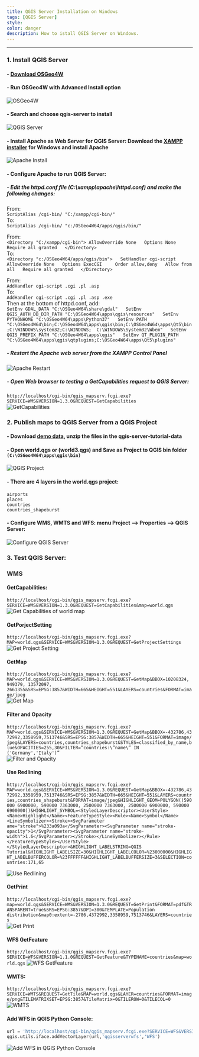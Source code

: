 ```yaml
---
title: QGIS Server Installation on Windows
tags: [QGIS Server]
style: 
color: danger
description: How to istall QGIS Server on Windows.
---
```


***
### 1. Install QGIS Server
#### - [Download OSGeo4W](https://trac.osgeo.org/osgeo4w/)  
#### - Run OSGeo4W with Advanced Install option  
![OSGeo4W](/assets/images/posts/2020/QGISServer/osgeo4w.png)
#### - Search and choose qgis-server to install  
![QGIS Server](/assets/images/posts/2020/QGISServer/qgisserver.png)
#### - Install Apache as Web Server for QGIS Server: Download the [XAMPP installer](https://www.apachefriends.org/download.html) for Windows and install Apache  
![Apache Install](/assets/images/posts/2020/QGISServer/apache.png)
#### - Configure Apache to run QGIS Server:  
##### - Edit the httpd.conf file (C:\xampp\apache\httpd.conf)  and make the following changes:
From:  
`ScriptAlias /cgi-bin/ "C:/xampp/cgi-bin/"`  
To:  
`ScriptAlias /cgi-bin/ "c:/OSGeo4W64/apps/qgis/bin/"`  

From:  
`<Directory "C:/xampp/cgi-bin">
AllowOverride None  
Options None  
Require all granted  
</Directory>`   
To:    
`<Directory "c:/OSGeo4W64/apps/qgis/bin">  
SetHandler cgi-script  
AllowOverride None  
Options ExecCGI    
Order allow,deny  
Allow from all  
Require all granted  
</Directory>`  

From:  
`AddHandler cgi-script .cgi .pl .asp`  
To:  
`AddHandler cgi-script .cgi .pl .asp .exe  `  
Then at the bottom of httpd.conf, add:  
`SetEnv GDAL_DATA "C:\OSGeo4W64\share\gdal"  
SetEnv QGIS_AUTH_DB_DIR_PATH "C:\OSGeo4W64\apps\qgis\resources"  
SetEnv PYTHONHOME "C:\OSGeo4W64\apps\Python37"  
SetEnv PATH "C:\OSGeo4W64\bin;C:\OSGeo4W64\apps\qgis\bin;C:\OSGeo4W64\apps\Qt5\bin;C:\WINDOWS\system32;C:\WINDOWS;  C:\WINDOWS\System32\Wbem"  
SetEnv QGIS_PREFIX_PATH "C:\OSGeo4W64\apps\qgis"  
SetEnv QT_PLUGIN_PATH "C:\OSGeo4W64\apps\qgis\qtplugins;C:\OSGeo4W64\apps\Qt5\plugins"`  
##### - Restart the Apache web server from the XAMPP Control Panel 
![Apache Restart](/assets/images/posts/2020/QGISServer/startapache.png)
##### -	Open Web browser to testing a GetCapabilities request to QGIS Server:
`http://localhost/cgi-bin/qgis_mapserv.fcgi.exe?SERVICE=WMS&VERSION=1.3.0&REQUEST=GetCapabilities`  
![GetCapabilities](/assets/images/posts/2020/QGISServer/getcapabilities.png)  
### 2. Publish maps to QGIS Server from a QGIS Project  
#### - Download [demo data](https://github.com/qgis/QGIS-Training-Data/archive/v2.0.zip), unzip the files in the qgis-server-tutorial-data  
#### - Open world.qgs or (world3.qgs) and Save as Project to QGIS bin folder `(C:\OSGeo4W64\apps\qgis\bin)`  
![QGIS Project](/assets/images/posts/2020/QGISServer/qgisproject.png)  
#### -	There are 4 layers in the world.qgs project:
    airports  
    places  
    countries  
    countries_shapeburst   
#### - Configure WMS, WMTS and WFS: menu Project --> Properties --> QGIS Server:
![Configure QGIS Server](/assets/images/posts/2020/QGISServer/configureqgisserver.png)  

### 3. Test QGIS Server:
### WMS
#### GetCapabilities:
`http://localhost/cgi-bin/qgis_mapserv.fcgi.exe?SERVICE=WMS&VERSION=1.3.0&REQUEST=GetCapabilities&map=world.qgs`  
![Get Capabilities of world map](/assets/images/posts/2020/QGISServer/getcapabilities2.png)  

#### GetPorjectSetting
`http://localhost/cgi-bin/qgis_mapserv.fcgi.exe?MAP=world.qgs&SERVICE=WMS&VERSION=1.3.0&REQUEST=GetProjectSettings`  
![Get Project Setting](/assets/images/posts/2020/QGISServer/getprojectsetting.png)  

#### GetMap
`http://localhost/cgi-bin/qgis_mapserv.fcgi.exe?MAP=world.qgs&SERVICE=WMS&VERSION=1.3.0&REQUEST=GetMap&BBOX=10208324, 949379, 13572097, 2661355&SRS=EPSG:3857&WIDTH=665&HEIGHT=551&LAYERS=countries&FORMAT=image/jpeg`  
![Get Map](/assets/images/posts/2020/QGISServer/getmap.png)  

#### Filter and Opacity
`http://localhost/cgi-bin/qgis_mapserv.fcgi.exe?MAP=world.qgs&SERVICE=WMS&VERSION=1.3.0&REQUEST=GetMap&BBOX=-432786,4372992,3358959,7513746&SRS=EPSG:3857&WIDTH=665&HEIGHT=551&FORMAT=image/jpeg&LAYERS=countries,countries_shapeburst&STYLES=classified_by_name,blue&OPACITIES=255,30&FILTER=”countries:\”name\” IN ('Germany','Italy')”`  
![Filter and Opacity](/assets/images/posts/2020/QGISServer/filterandopacity.png)  


#### Use Redlining
`http://localhost/cgi-bin/qgis_mapserv.fcgi.exe?MAP=world.qgs&SERVICE=WMS&VERSION=1.3.0&REQUEST=GetMap&BBOX=-432786,4372992,3358959,7513746&SRS=EPSG:3857&WIDTH=665&HEIGHT=551&LAYERS=countries,countries_shapeburst&FORMAT=image/jpeg&HIGHLIGHT_GEOM=POLYGON((590000 6900000, 590000 7363000, 2500000 7363000, 2500000 6900000, 590000 6900000))&HIGHLIGHT_SYMBOL=<StyledLayerDescriptor><UserStyle><Name>Highlight</Name><FeatureTypeStyle><Rule><Name>Symbol</Name><LineSymbolizer><Stroke><SvgParameter ame="stroke">%233a093a</SvgParameter><SvgParameter name="stroke-opacity">1</SvgParameter><SvgParameter name="stroke-width">1.6</SvgParameter></Stroke></LineSymbolizer></Rule></FeatureTypeStyle></UserStyle></StyledLayerDescriptor>&HIGHLIGHT_LABELSTRING=QGIS Tutorial&HIGHLIGHT_LABELSIZE=30&HIGHLIGHT_LABELCOLOR=%23000000&HIGHLIGHT_LABELBUFFERCOLOR=%23FFFFFF&HIGHLIGHT_LABELBUFFERSIZE=3&SELECTION=countries:171,65`  

![Use Redlining](/assets/images/posts/2020/QGISServer/redlining.png)  

#### GetPrint
`http://localhost/cgi-bin/qgis_mapserv.fcgi.exe?map=world.qgs&SERVICE=WMS&VERSION=1.3.0&REQUEST=GetPrint&FORMAT=pdf&TRANSPARENT=true&SRS=EPSG:3857&DPI=300&TEMPLATE=Population distribution&map0:extent=-2786,4372992,3358959,7513746&LAYERS=countries`  
![Get Print](/assets/images/posts/2020/QGISServer/getprint.png)  


#### WFS GetFeature
`http://localhost/cgi-bin/qgis_mapserv.fcgi.exe?SERVICE=WFS&VERSION=1.1.0&REQUEST=GetFeature&TYPENAME=countries&map=world.qgs` 
![WFS GetFeature](/assets/images/posts/2020/QGISServer/wfsgetfeature.png)  


#### WMTS:
`http://localhost/cgi-bin/qgis_mapserv.fcgi.exe?SERVICE=WMTS&REQUEST=GetTile&MAP=world.qgs&LAYER=countries&FORMAT=image/png&TILEMATRIXSET=EPSG:3857&TileMatrix=0&TILEROW=0&TILECOL=0` 
![WMTS](/assets/images/posts/2020/QGISServer/wmts.png)  

#### Add WFS in QGIS Python Console:
```python
url = 'http://localhost/cgi-bin/qgis_mapserv.fcgi.exe?SERVICE=WFS&VERSION=1.1.0&REQUEST=GetFeature&TYPENAME=countries&map=world.qgs'
qgis.utils.iface.addVectorLayer(url,'qgisserverwfs','WFS')  
```  
![Add WFS in QGIS Python Console](/assets/images/posts/2020/QGISServer/wfsqgis.png)
